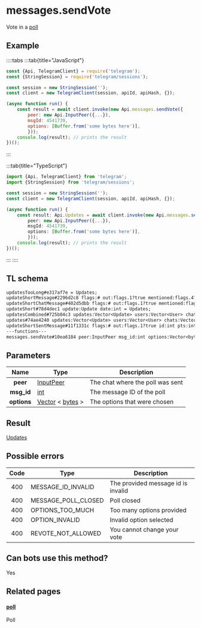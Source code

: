 # messages.sendVote

Vote in a [poll](https://core.telegram.org/constructor/poll)

## Example

::::tabs
:::tab{title="JavaScript"}

```js
const {Api, TelegramClient} = require('telegram');
const {StringSession} = require('telegram/sessions');

const session = new StringSession('');
const client = new TelegramClient(session, apiId, apiHash, {});

(async function run() {
    const result = await client.invoke(new Api.messages.sendVote({
		peer: new Api.InputPeer({...}),
		msgId: 4541739,
		options: [Buffer.from('some bytes here')],
		}));
    console.log(result); // prints the result
})();
```

:::

:::tab{title="TypeScript"}

```ts
import {Api, TelegramClient} from 'telegram';
import {StringSession} from 'telegram/sessions';

const session = new StringSession('');
const client = new TelegramClient(session, apiId, apiHash, {});

(async function run() {
    const result: Api.Updates = await client.invoke(new Api.messages.sendVote({
		peer: new Api.InputPeer({...}),
		msgId: 4541739,
		options: [Buffer.from('some bytes here')],
		}));
    console.log(result); // prints the result
})();
```

:::
::::

## TL schema

```txt
updatesTooLong#e317af7e = Updates;
updateShortMessage#2296d2c8 flags:# out:flags.1?true mentioned:flags.4?true media_unread:flags.5?true silent:flags.13?true id:int user_id:int message:string pts:int pts_count:int date:int fwd_from:flags.2?MessageFwdHeader via_bot_id:flags.11?int reply_to:flags.3?MessageReplyHeader entities:flags.7?Vector<MessageEntity> = Updates;
updateShortChatMessage#402d5dbb flags:# out:flags.1?true mentioned:flags.4?true media_unread:flags.5?true silent:flags.13?true id:int from_id:int chat_id:int message:string pts:int pts_count:int date:int fwd_from:flags.2?MessageFwdHeader via_bot_id:flags.11?int reply_to:flags.3?MessageReplyHeader entities:flags.7?Vector<MessageEntity> = Updates;
updateShort#78d4dec1 update:Update date:int = Updates;
updatesCombined#725b04c3 updates:Vector<Update> users:Vector<User> chats:Vector<Chat> date:int seq_start:int seq:int = Updates;
updates#74ae4240 updates:Vector<Update> users:Vector<User> chats:Vector<Chat> date:int seq:int = Updates;
updateShortSentMessage#11f1331c flags:# out:flags.1?true id:int pts:int pts_count:int date:int media:flags.9?MessageMedia entities:flags.7?Vector<MessageEntity> = Updates;
---functions---
messages.sendVote#10ea6184 peer:InputPeer msg_id:int options:Vector<bytes> = Updates;
```

## Parameters

|    Name     | Type                                                                                                  | Description                      |
| :---------: | ----------------------------------------------------------------------------------------------------- | -------------------------------- |
|  **peer**   | [InputPeer](https://core.telegram.org/type/InputPeer)                                                 | The chat where the poll was sent |
| **msg_id**  | [int](https://core.telegram.org/type/int)                                                             | The message ID of the poll       |
| **options** | [Vector](https://core.telegram.org/type/Vector%20t) < [bytes](https://core.telegram.org/type/bytes) > | The options that were chosen     |

## Result

[Updates](https://core.telegram.org/type/Updates)

## Possible errors

| Code | Type                | Description                        |
| :--: | ------------------- | ---------------------------------- |
| 400  | MESSAGE_ID_INVALID  | The provided message id is invalid |
| 400  | MESSAGE_POLL_CLOSED | Poll closed                        |
| 400  | OPTIONS_TOO_MUCH    | Too many options provided          |
| 400  | OPTION_INVALID      | Invalid option selected            |
| 400  | REVOTE_NOT_ALLOWED  | You cannot change your vote        |

## Can bots use this method?

Yes

## Related pages

#### [poll](https://core.telegram.org/constructor/poll)

Poll

